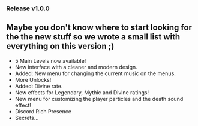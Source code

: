 ### Release v1.0.0

Maybe you don't know where to start looking for the the <cy>new stuff</c> so we wrote a small list with everything on this version ;)
---
* 5 <cy>Main Levels</c> now available!
* New <cr>interface</c> with a cleaner and modern design.
* Added: New menu for changing the current music on the menus.
* More Unlocks!
* Added: <cg>Divine</c> rate.
* New effects for <cp>Legendary</c>, <cj>Mythic</c> and <cg>Divine</c> ratings!
* New menu for customizing the player particles and the death sound effect!
* <cl>Discord Rich Presence</c>
* Secrets...
